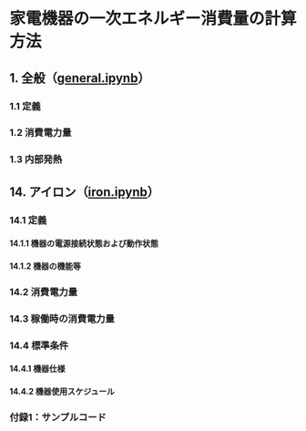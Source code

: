 # 家電機器の一次エネルギー消費量の計算方法

## 1. 全般（[general.ipynb](/general.ipynb)）
### 1.1 定義
### 1.2 消費電力量
### 1.3 内部発熱

## 14. アイロン（[iron.ipynb](/iron.ipynb)）
### 14.1 定義
#### 14.1.1 機器の電源接続状態および動作状態
#### 14.1.2 機器の機能等
### 14.2 消費電力量
### 14.3 稼働時の消費電力量
### 14.4 標準条件
#### 14.4.1 機器仕様
#### 14.4.2 機器使用スケジュール
### 付録1：サンプルコード
